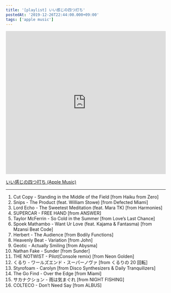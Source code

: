 ```yaml
---
title: '[playlist] いい感じの四つ打ち'
postedAt: '2019-12-26T22:44:00.000+09:00'
tags: ['apple music']
---
```


<iframe allow="autoplay *; encrypted-media *;" frameborder="0" height="450" style="width:100%;max-width:660px;overflow:hidden;background:transparent;" sandbox="allow-forms allow-popups allow-same-origin allow-scripts allow-storage-access-by-user-activation allow-top-navigation-by-user-activation" src="https://embed.music.apple.com/jp/playlist/%E3%81%84%E3%81%84%E6%84%9F%E3%81%98%E3%81%AE%E5%9B%9B%E3%81%A4%E6%89%93%E3%81%A1/pl.u-qxylzWBsXRlkK4?app=music&amp;at=1000lR8X"></iframe>

[いい感じの四つ打ち (Apple Music)](https://geo.music.apple.com/jp/playlist/%E3%81%84%E3%81%84%E6%84%9F%E3%81%98%E3%81%AE%E5%9B%9B%E3%81%A4%E6%89%93%E3%81%A1/pl.u-qxylzWBsXRlkK4?mt=1&app=music&at=1000lR8X)

---

1. Cut Copy - Standing in the Middle of the Field \[from Haiku from Zero\]
2. Snips - The Product (feat. William Stowe) \[from Defected Miami\]
3. Lord Echo - The Sweetest Meditation (feat. Mara TK) \[from Harmonies\]
4. SUPERCAR - FREE HAND \[from ANSWER\]
5. Taylor McFerrin - So Cold in the Summer \[from Love’s Last Chance\]
6. Spoek Mathambo - Want Ur Love (feat. Kajama & Fantasma) \[from Mzansi Beat Code\]
7. Herbert - The Audience \[from Bodily Functions\]
8. Heavenly Beat - Variation \[from John\]
9. Geotic - Actually Smiling \[from Abysma\]
10. Nathan Fake - Sunder \[from Sunder\]
11. THE NOTWIST - Pilot(Console remix) \[from Neon Golden\]
12. くるり - ワールズエンド・スーパーノヴァ \[from くるりの 20 回転\]
13. Styrofoam - Carolyn \[from Disco Synthesizers & Daily Tranquilizers\]
14. The Go Find - Over the Edge \[from Miami\]
15. サカナクション - 雨は気まぐれ \[from NIGHT FISHING\]
16. COLTECO - Don’t Need Say \[from ALBUS\]
